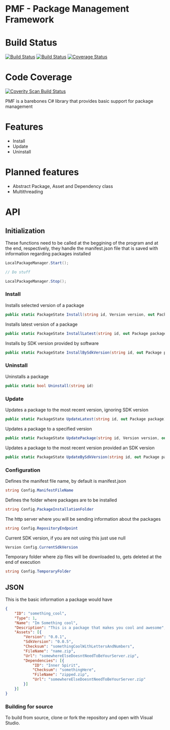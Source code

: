 # PMF - Package Management Framework

# Build Status

[![Build Status](https://travis-ci.com/xX-TheDoctor-Xx/PMF.svg?branch=master)](https://travis-ci.com/xX-TheDoctor-Xx/PMF) [![Build Status](https://travis-ci.com/xX-TheDoctor-Xx/PMF.svg?branch=master)](https://travis-ci.com/xX-TheDoctor-Xx/PMF) [![Coverage Status](https://coveralls.io/repos/github/xX-TheDoctor-Xx/PMF/badge.svg?branch=master)](https://coveralls.io/github/xX-TheDoctor-Xx/PMF?branch=master)

# Code Coverage

<a href="https://scan.coverity.com/projects/xx-thedoctor-xx-pmf">
  <img alt="Coverity Scan Build Status" src="https://scan.coverity.com/projects/20882/badge.svg"/>
</a>

PMF is a barebones C# library that provides basic support for package management

# Features

  - Install
  - Update
  - Uninstall

# Planned features

  - Abstract Package, Asset and Dependency class
  - Multithreading




# API

## Initialization

These functions need to be called at the beggining of the program and at the end, respectively, they handle the manifest.json file that is saved with information regarding packages installed 

```csharp
LocalPackageManager.Start();

// Do stuff

LocalPackageManager.Stop();
```

### Install

Installs selected version of a package

```csharp
public static PackageState Install(string id, Version version, out Package package)
```

Installs latest version of a package

```csharp
public static PackageState InstallLatest(string id, out Package package)
```

Installs by SDK version provided by software

```csharp
public static PackageState InstallBySdkVersion(string id, out Package package)
```

### Uninstall

Uninstalls a package

```csharp
public static bool Uninstall(string id)
```

### Update

Updates a package to the most recent version, ignoring SDK version

```csharp
public static PackageState UpdateLatest(string id, out Package package)
```

Updates a package to a specified version

```csharp
public static PackageState UpdatePackage(string id, Version version, out Package package)
```

Updates a package to the most recent version provided an SDK version

```csharp
public static PackageState UpdateBySdkVersion(string id, out Package package, bool dontAsk = false)
```

### Configuration

Defines the manifest file name, by default is manifest.json

```csharp
string Config.ManifestFileName
```

Defines the folder where packages are to be installed

```csharp
string Config.PackageInstallationFolder
```

The http server where you will be sending information about the packages

```csharp
string Config.RepositoryEndpoint
```

Current SDK version, if you are not using this just use null

```csharp
Version Config.CurrentSdkVersion
```

Temporary folder where zip files will be downloaded to, gets deleted at the end of execution

```csharp
string Config.TemporaryFolder
```

## JSON

This is the basic information a package would have

```json
{
	"ID": "something_cool",
	"Type": 1,
	"Name": "Im Something cool",
	"Description": "This is a package that makes you cool and awesome",
	"Assets": [{
		"Version": "0.0.1",
		"SdkVersion": "0.0.5",
		"Checksum": "somethingCoolWithLettersAndNumbers",
		"FileName": "name.zip",
		"Url": "somewhereElseDoesntNeedToBeYourServer.zip",
		"Dependencies": [{
			"ID": "Inner Spirit",
			"Checksum": "somethingHere",
			"FileName": "zipped.zip",
			"Url": "somewhereElseDoesntNeedToBeYourServer.zip"
		}]
	}]
}
```

### Building for source

To build from source, clone or fork the repository and open with Visual Studio.